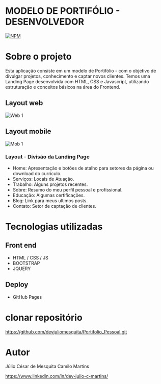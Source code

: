 # MODELO DE PORTIFÓLIO - DESENVOLVEDOR
[![NPM](https://img.shields.io/npm/l/react)](https://github.com/devjuliomesquita/Portifolio_Pessoal/blob/main/LICENSE.txt) 

# Sobre o projeto


Esta aplicação consiste em um modelo de Portifólio - com o objetivo de divulgar projetos, conhecimento e captar novos clientes. Temos uma Landing Page desenvolvida com HTML, CSS e Javascript, utilizando estruturação e conceitos básicos na área do Frontend. 


## Layout web
![Web 1]()

## Layout mobile
![Mob 1]() 

### Layout - Divisão da Landing Page
- Home: Apresentação e botões de atalho para setores da página ou download do currículo.
- Serviços:  Locais de Atuação.
- Trabalho: Alguns projetos recentes.
- Sobre: Resumo do meu perfil pessoal e profissional.
- Educação: Algumas certificações.
- Blog: Link para meus ultimos posts.
- Contato: Setor de captação de clientes.


# Tecnologias utilizadas
## Front end
- HTML / CSS / JS 
- BOOTSTRAP
- JQUERY
## Deploy 
- GitHub Pages


# clonar repositório
https://github.com/devjuliomesquita/Portifolio_Pessoal.git


# Autor

Júlio César de Mesquita Camilo Martins

https://www.linkedin.com/in/dev-julio-c-martins/
